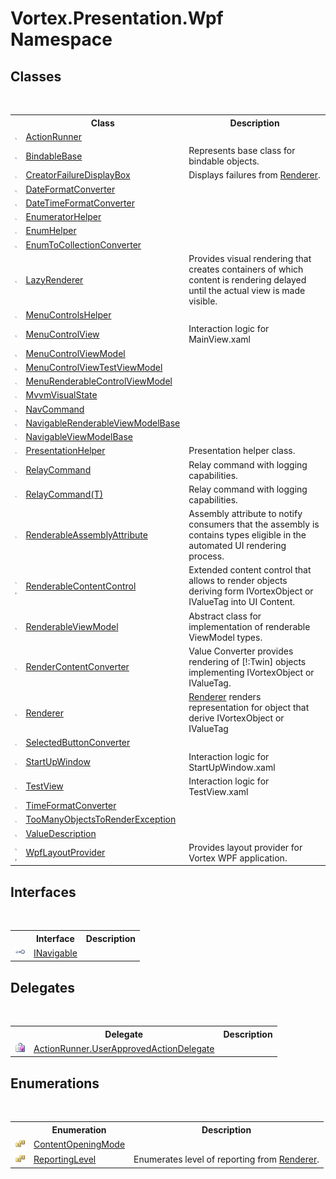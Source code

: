 # Vortex.Presentation.Wpf Namespace

## Classes
&nbsp;<table><tr><th></th><th>Class</th><th>Description</th></tr><tr><td>![Public class](media/pubclass.gif "Public class")</td><td><a href="T_Vortex_Presentation_Wpf_ActionRunner.md">ActionRunner</a></td><td /></tr><tr><td>![Public class](media/pubclass.gif "Public class")</td><td><a href="T_Vortex_Presentation_Wpf_BindableBase.md">BindableBase</a></td><td>
Represents base class for bindable objects.</td></tr><tr><td>![Public class](media/pubclass.gif "Public class")</td><td><a href="T_Vortex_Presentation_Wpf_CreatorFailureDisplayBox.md">CreatorFailureDisplayBox</a></td><td>
Displays failures from <a href="T_Vortex_Presentation_Wpf_Renderer.md">Renderer</a>.</td></tr><tr><td>![Public class](media/pubclass.gif "Public class")</td><td><a href="T_Vortex_Presentation_Wpf_DateFormatConverter.md">DateFormatConverter</a></td><td /></tr><tr><td>![Public class](media/pubclass.gif "Public class")</td><td><a href="T_Vortex_Presentation_Wpf_DateTimeFormatConverter.md">DateTimeFormatConverter</a></td><td /></tr><tr><td>![Public class](media/pubclass.gif "Public class")</td><td><a href="T_Vortex_Presentation_Wpf_EnumeratorHelper.md">EnumeratorHelper</a></td><td /></tr><tr><td>![Public class](media/pubclass.gif "Public class")</td><td><a href="T_Vortex_Presentation_Wpf_EnumHelper.md">EnumHelper</a></td><td /></tr><tr><td>![Public class](media/pubclass.gif "Public class")</td><td><a href="T_Vortex_Presentation_Wpf_EnumToCollectionConverter.md">EnumToCollectionConverter</a></td><td /></tr><tr><td>![Public class](media/pubclass.gif "Public class")</td><td><a href="T_Vortex_Presentation_Wpf_LazyRenderer.md">LazyRenderer</a></td><td>
Provides visual rendering that creates containers of which content is rendering delayed until the actual view is made visible.</td></tr><tr><td>![Public class](media/pubclass.gif "Public class")</td><td><a href="T_Vortex_Presentation_Wpf_MenuControlsHelper.md">MenuControlsHelper</a></td><td /></tr><tr><td>![Public class](media/pubclass.gif "Public class")</td><td><a href="T_Vortex_Presentation_Wpf_MenuControlView.md">MenuControlView</a></td><td>
Interaction logic for MainView.xaml</td></tr><tr><td>![Public class](media/pubclass.gif "Public class")</td><td><a href="T_Vortex_Presentation_Wpf_MenuControlViewModel.md">MenuControlViewModel</a></td><td /></tr><tr><td>![Public class](media/pubclass.gif "Public class")</td><td><a href="T_Vortex_Presentation_Wpf_MenuControlViewTestViewModel.md">MenuControlViewTestViewModel</a></td><td /></tr><tr><td>![Public class](media/pubclass.gif "Public class")</td><td><a href="T_Vortex_Presentation_Wpf_MenuRenderableControlViewModel.md">MenuRenderableControlViewModel</a></td><td /></tr><tr><td>![Public class](media/pubclass.gif "Public class")</td><td><a href="T_Vortex_Presentation_Wpf_MvvmVisualState.md">MvvmVisualState</a></td><td /></tr><tr><td>![Public class](media/pubclass.gif "Public class")</td><td><a href="T_Vortex_Presentation_Wpf_NavCommand.md">NavCommand</a></td><td /></tr><tr><td>![Public class](media/pubclass.gif "Public class")</td><td><a href="T_Vortex_Presentation_Wpf_NavigableRenderableViewModelBase.md">NavigableRenderableViewModelBase</a></td><td /></tr><tr><td>![Public class](media/pubclass.gif "Public class")</td><td><a href="T_Vortex_Presentation_Wpf_NavigableViewModelBase.md">NavigableViewModelBase</a></td><td /></tr><tr><td>![Public class](media/pubclass.gif "Public class")</td><td><a href="T_Vortex_Presentation_Wpf_PresentationHelper.md">PresentationHelper</a></td><td>
Presentation helper class.</td></tr><tr><td>![Public class](media/pubclass.gif "Public class")</td><td><a href="T_Vortex_Presentation_Wpf_RelayCommand.md">RelayCommand</a></td><td>
Relay command with logging capabilities.</td></tr><tr><td>![Public class](media/pubclass.gif "Public class")</td><td><a href="T_Vortex_Presentation_Wpf_RelayCommand_1.md">RelayCommand(T)</a></td><td>
Relay command with logging capabilities.</td></tr><tr><td>![Public class](media/pubclass.gif "Public class")</td><td><a href="T_Vortex_Presentation_Wpf_RenderableAssemblyAttribute.md">RenderableAssemblyAttribute</a></td><td>
Assembly attribute to notify consumers that the assembly is contains types eligible in the automated UI rendering process.</td></tr><tr><td>![Public class](media/pubclass.gif "Public class")![Code example](media/CodeExample.png "Code example")</td><td><a href="T_Vortex_Presentation_Wpf_RenderableContentControl.md">RenderableContentControl</a></td><td>
Extended content control that allows to render objects deriving form IVortexObject or IValueTag into UI Content.</td></tr><tr><td>![Public class](media/pubclass.gif "Public class")</td><td><a href="T_Vortex_Presentation_Wpf_RenderableViewModel.md">RenderableViewModel</a></td><td>
Abstract class for implementation of renderable ViewModel types.</td></tr><tr><td>![Public class](media/pubclass.gif "Public class")</td><td><a href="T_Vortex_Presentation_Wpf_RenderContentConverter.md">RenderContentConverter</a></td><td>
Value Converter provides rendering of [!:Twin] objects implementing IVortexObject or IValueTag.</td></tr><tr><td>![Public class](media/pubclass.gif "Public class")</td><td><a href="T_Vortex_Presentation_Wpf_Renderer.md">Renderer</a></td><td><a href="T_Vortex_Presentation_Wpf_Renderer.md">Renderer</a> renders representation for object that derive IVortexObject or IValueTag</td></tr><tr><td>![Public class](media/pubclass.gif "Public class")</td><td><a href="T_Vortex_Presentation_Wpf_SelectedButtonConverter.md">SelectedButtonConverter</a></td><td /></tr><tr><td>![Public class](media/pubclass.gif "Public class")</td><td><a href="T_Vortex_Presentation_Wpf_StartUpWindow.md">StartUpWindow</a></td><td>
Interaction logic for StartUpWindow.xaml</td></tr><tr><td>![Public class](media/pubclass.gif "Public class")</td><td><a href="T_Vortex_Presentation_Wpf_TestView.md">TestView</a></td><td>
Interaction logic for TestView.xaml</td></tr><tr><td>![Public class](media/pubclass.gif "Public class")</td><td><a href="T_Vortex_Presentation_Wpf_TimeFormatConverter.md">TimeFormatConverter</a></td><td /></tr><tr><td>![Public class](media/pubclass.gif "Public class")</td><td><a href="T_Vortex_Presentation_Wpf_TooManyObjectsToRenderException.md">TooManyObjectsToRenderException</a></td><td /></tr><tr><td>![Public class](media/pubclass.gif "Public class")</td><td><a href="T_Vortex_Presentation_Wpf_ValueDescription.md">ValueDescription</a></td><td /></tr><tr><td>![Public class](media/pubclass.gif "Public class")![Code example](media/CodeExample.png "Code example")</td><td><a href="T_Vortex_Presentation_Wpf_WpfLayoutProvider.md">WpfLayoutProvider</a></td><td>
Provides layout provider for Vortex WPF application.</td></tr></table>

## Interfaces
&nbsp;<table><tr><th></th><th>Interface</th><th>Description</th></tr><tr><td>![Public interface](media/pubinterface.gif "Public interface")</td><td><a href="T_Vortex_Presentation_Wpf_INavigable.md">INavigable</a></td><td /></tr></table>

## Delegates
&nbsp;<table><tr><th></th><th>Delegate</th><th>Description</th></tr><tr><td>![Public delegate](media/pubdelegate.gif "Public delegate")</td><td><a href="T_Vortex_Presentation_Wpf_ActionRunner_UserApprovedActionDelegate.md">ActionRunner.UserApprovedActionDelegate</a></td><td /></tr></table>

## Enumerations
&nbsp;<table><tr><th></th><th>Enumeration</th><th>Description</th></tr><tr><td>![Public enumeration](media/pubenumeration.gif "Public enumeration")</td><td><a href="T_Vortex_Presentation_Wpf_ContentOpeningMode.md">ContentOpeningMode</a></td><td /></tr><tr><td>![Public enumeration](media/pubenumeration.gif "Public enumeration")</td><td><a href="T_Vortex_Presentation_Wpf_ReportingLevel.md">ReportingLevel</a></td><td>
Enumerates level of reporting from <a href="T_Vortex_Presentation_Wpf_Renderer.md">Renderer</a>.</td></tr></table>&nbsp;
